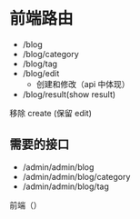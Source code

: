 # 前端路由

- /blog
- /blog/category
- /blog/tag
- /blog/edit
  - 创建和修改（api 中体现）
- /blog/result(show result)

移除 create (保留 edit)
## 需要的接口

- /admin/admin/blog
- /admin/admin/blog/category
- /admin/admin/blog/tag

前端（）
